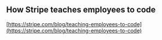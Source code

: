 ## How Stripe teaches employees to code
  
  [https://stripe.com/blog/teaching-employees-to-code](https://stripe.com/blog/teaching-employees-to-code)